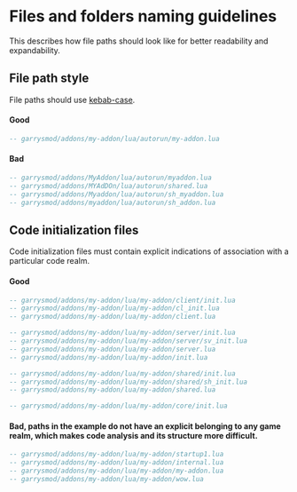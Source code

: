 # Files and folders naming guidelines
This describes how file paths should look like for better readability and expandability.

## File path style
File paths should use [kebab-case](https://en.wiktionary.org/wiki/kebab_case).
#### Good
```lua
-- garrysmod/addons/my-addon/lua/autorun/my-addon.lua
```

#### Bad
```lua
-- garrysmod/addons/MyAddon/lua/autorun/myaddon.lua
-- garrysmod/addons/MYAdDOn/lua/autorun/shared.lua
-- garrysmod/addons/Myaddon/lua/autorun/sh_myaddon.lua
-- garrysmod/addons/myaddon/lua/autorun/sh_addon.lua
```

## Code initialization files
Code initialization files must contain explicit indications of association with a particular code realm.
#### Good
```lua
-- garrysmod/addons/my-addon/lua/my-addon/client/init.lua
-- garrysmod/addons/my-addon/lua/my-addon/cl_init.lua
-- garrysmod/addons/my-addon/lua/my-addon/client.lua

-- garrysmod/addons/my-addon/lua/my-addon/server/init.lua
-- garrysmod/addons/my-addon/lua/my-addon/server/sv_init.lua
-- garrysmod/addons/my-addon/lua/my-addon/server.lua
-- garrysmod/addons/my-addon/lua/my-addon/init.lua

-- garrysmod/addons/my-addon/lua/my-addon/shared/init.lua
-- garrysmod/addons/my-addon/lua/my-addon/shared/sh_init.lua
-- garrysmod/addons/my-addon/lua/my-addon/shared.lua

-- garrysmod/addons/my-addon/lua/my-addon/core/init.lua
```

#### Bad, paths in the example do not have an explicit belonging to any game realm, which makes code analysis and its structure more difficult.
```lua
-- garrysmod/addons/my-addon/lua/my-addon/startup1.lua
-- garrysmod/addons/my-addon/lua/my-addon/internal.lua
-- garrysmod/addons/my-addon/lua/my-addon/my-addon.lua
-- garrysmod/addons/my-addon/lua/my-addon/wow.lua
```

